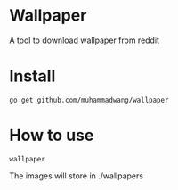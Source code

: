 # Wallpaper
A tool to download wallpaper from reddit

# Install
	go get github.com/muhammadwang/wallpaper

# How to use
	wallpaper
The images will store in ./wallpapers
